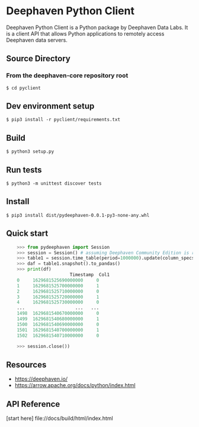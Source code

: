 
# Deephaven Python Client 

Deephaven Python Client is a Python package by Deephaven Data Labs. It is a client API that allows Python applications to remotely access Deephaven data servers.

## Source Directory

### From the deephaven-core repository root
``` shell
$ cd pyclient
```
## Dev environment setup
``` shell
$ pip3 install -r pyclient/requirements.txt
```

## Build
``` shell
$ python3 setup.py
```
## Run tests
``` shell
$ python3 -m unittest discover tests
```
## Install
``` shell
$ pip3 install dist/pydeephaven-0.0.1-py3-none-any.whl
```
## Quick start

```python    
    >>> from pydeephaven import Session
    >>> session = Session() # assuming Deephaven Community Edition is running locally with the default configuration
    >>> table1 = session.time_table(period=1000000).update(column_specs=["Col1 = i % 2"])
    >>> daf = table1.snapshot().to_pandas()
    >>> print(df)
                        Timestamp  Col1
    0     1629681525690000000     0
    1     1629681525700000000     1
    2     1629681525710000000     0
    3     1629681525720000000     1
    4     1629681525730000000     0
    ...                   ...   ...
    1498  1629681540670000000     0
    1499  1629681540680000000     1
    1500  1629681540690000000     0
    1501  1629681540700000000     1
    1502  1629681540710000000     0

    >>> session.close())

```

## Resources
* https://deephaven.io/
* https://arrow.apache.org/docs/python/index.html

## API Reference
[start here] file://docs/build/html/index.html


